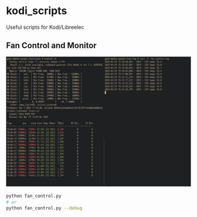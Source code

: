 # kodi_scripts

Useful scripts for Kodi/Libreelec

## Fan Control and Monitor

![image](./images/fan_control.png)

```bash
python fan_control.py
# or
python fan_control.py --debug
```
